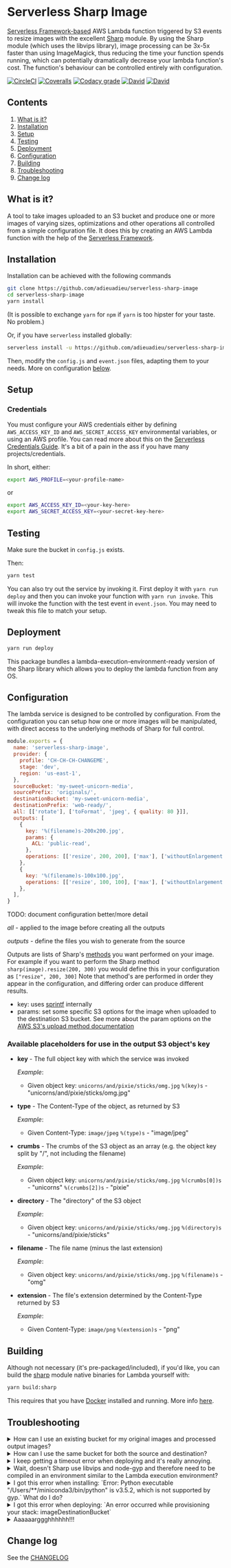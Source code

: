 # Serverless Sharp Image

[Serverless Framework-based](https://www.github.com/serverless/serverless) AWS Lambda function triggered by S3 events to resize images with the excellent [Sharp](https://github.com/lovell/sharp) module. By using the Sharp module (which uses the libvips library), image processing can be 3x-5x faster than using ImageMagick, thus reducing the time your function spends running, which can potentially dramatically decrease your lambda function's cost. The function's behaviour can be controlled entirely with configuration.

[![CircleCI](https://img.shields.io/circleci/project/github/adieuadieu/serverless-sharp-image/master.svg?style=flat-square)](https://circleci.com/gh/adieuadieu/serverless-sharp-image)
[![Coveralls](https://img.shields.io/coveralls/adieuadieu/serverless-sharp-image/master.svg?style=flat-square)](https://coveralls.io/github/adieuadieu/serverless-sharp-image)
[![Codacy grade](https://img.shields.io/codacy/grade/cd743cc370104d49a508cc4b7689c1aa.svg?style=flat-square)](https://www.codacy.com/app/adieuadieu/serverless-sharp-image)
[![David](https://img.shields.io/david/adieuadieu/serverless-sharp-image.svg?style=flat-square)]()
[![David](https://img.shields.io/david/dev/adieuadieu/serverless-sharp-image.svg?style=flat-square)]()


## Contents
1. [What is it?](#what-is-it)
1. [Installation](#installation)
1. [Setup](#setup)
1. [Testing](#testing)
1. [Deployment](#deployment)
1. [Configuration](#configuration)
1. [Building](#building)
1. [Troubleshooting](#troubleshooting)
1. [Change log](#change-log)


## What is it?
A tool to take images uploaded to an S3 bucket and produce one or more images of varying sizes, optimizations and other operations all controlled from a simple configuration file. It does this by creating an AWS Lambda function with the help of the [Serverless Framework](https://www.github.com/serverless/serverless).


## Installation
Installation can be achieved with the following commands

```bash
git clone https://github.com/adieuadieu/serverless-sharp-image
cd serverless-sharp-image
yarn install
```

(It is possible to exchange `yarn` for `npm` if `yarn` is too hipster for your taste. No problem.)

Or, if you have `serverless` installed globally:

```bash
serverless install -u https://github.com/adieuadieu/serverless-sharp-image
```

Then, modify the `config.js` and `event.json` files, adapting them to your needs. More on configuration [below](#configuration).


## Setup

### Credentials

You must configure your AWS credentials either by defining `AWS_ACCESS_KEY_ID` and `AWS_SECRET_ACCESS_KEY` environmental variables, or using an AWS profile. You can read more about this on the [Serverless Credentials Guide](https://serverless.com/framework/docs/providers/aws/guide/credentials/). It's a bit of a pain in the ass if you have many projects/credentials.

In short, either:

```bash
export AWS_PROFILE=<your-profile-name>
```

or

```bash
export AWS_ACCESS_KEY_ID=<your-key-here>
export AWS_SECRET_ACCESS_KEY=<your-secret-key-here>
```


## Testing

Make sure the bucket in `config.js` exists.

Then:

```bash
yarn test
```

You can also try out the service by invoking it. First deploy it with `yarn run deploy` and then you can invoke your function with `yarn run invoke`. This will invoke the function with the test event in `event.json`. You may need to tweak this file to match your setup.


## Deployment

```bash
yarn run deploy
```

This package bundles a lambda-execution-environment-ready version of the Sharp library which allows you to deploy the lambda function from any OS.


## Configuration
The lambda service is designed to be controlled by configuration. From the configuration you can setup how one or more images will be manipulated, with direct access to the underlying methods of Sharp for full control.

```js
module.exports = {
  name: 'serverless-sharp-image',
  provider: {
    profile: 'CH-CH-CH-CHANGEME',
    stage: 'dev',
    region: 'us-east-1',
  },
  sourceBucket: 'my-sweet-unicorn-media',
  sourcePrefix: 'originals/',
  destinationBucket: 'my-sweet-unicorn-media',
  destinationPrefix: 'web-ready/',
  all: [['rotate'], ['toFormat', 'jpeg', { quality: 80 }]],
  outputs: [
    {
      key: '%(filename)s-200x200.jpg',
      params: {
        ACL: 'public-read',
      },
      operations: [['resize', 200, 200], ['max'], ['withoutEnlargement']],
    },
    {
      key: '%(filename)s-100x100.jpg',
      operations: [['resize', 100, 100], ['max'], ['withoutEnlargement']],
    },
  ],
}
```


TODO: document configuration better/more detail


*all* - applied to the image before creating all the outputs

*outputs* - define the files you wish to generate from the source

Outputs are lists of Sharp's [methods](http://sharp.readthedocs.io/en/stable/api/#resizing) you want performed on your image. For example if you want to perform the Sharp method `sharp(image).resize(200, 300)` you would define this in your configuration as `["resize", 200, 300]`
Note that method's are performed in order they appear in the configuration, and differing order can produce different results.

- key: uses [sprintf](https://github.com/alexei/sprintf.js) internally
- params: set some specific S3 options for the image when uploaded to the destination S3 bucket. See more about the param options on the [AWS S3's upload method documentation](http://docs.aws.amazon.com/AWSJavaScriptSDK/latest/AWS/S3.html#upload-property)

### Available placeholders for use in the output S3 object's key

- **key** -
  The full object key with which the service was invoked

  *Example*:
  - Given object key: `unicorns/and/pixie/sticks/omg.jpg`
    `%(key)s` - "unicorns/and/pixie/sticks/omg.jpg"

- **type** -
  The Content-Type of the object, as returned by S3

  *Example*:
  - Given Content-Type: `image/jpeg`
    `%(type)s` - "image/jpeg"

- **crumbs** -
  The crumbs of the S3 object as an array (e.g. the object key split by "/", not including the filename)

  *Example*:
   - Given object key: `unicorns/and/pixie/sticks/omg.jpg`
    `%(crumbs[0])s` - "unicorns"
    `%(crumbs[2])s` - "pixie"

- **directory** -
  The "directory" of the S3 object

  *Example*:
  - Given object key: `unicorns/and/pixie/sticks/omg.jpg`
    `%(directory)s` - "unicorns/and/pixie/sticks"

- **filename** -
  The file name (minus the last extension)

  *Example*:
  - Given object key: `unicorns/and/pixie/sticks/omg.jpg`
    `%(filename)s` - "omg"

- **extension** -
  The file's extension determined by the Content-Type returned by S3

  *Example*:
  - Given Content-Type: `image/png`
    `%(extension)s` - "png"


## Building

Although not necessary (it's pre-packaged/included), if you'd like, you can build the [sharp](https://github.com/lovell/sharp) module native binaries for Lambda yourself with:

```bash
yarn build:sharp
```

This requires that you have [Docker](https://www.docker.com/) installed and running. More info [here](https://github.com/adieuadieu/serverless-sharp-image/tree/master/lambda-sharp).


## Troubleshooting

<details id="EMTBwg">
  <summary>How can I use an existing bucket for my original images and processed output images?</summary>
  By default, Serverless tries to provision all the necessary resources required by the lambda function by creating a stack in AWS CloudFormation. To use existing buckets, first remove the `s3` event section from the `serverless.yml` configuration file in the `functions.sharpImage.events` configuration, then remove the entire `resources` section from the `serverless.yml` file. Alternatively, if you'd like to use an existing bucket for the original image, but have a new processed-images output bucket created, only remove the s3 event section in `serverless.yml`.
</details>

<details id="ZtsBwg">
  <summary>How can I use the same bucket for both the source and destination?</summary>
  To do this, remove the `imageDestinationBucket` section from the `resources` section in `serverless.yml`.
</details>

<details id="Jug">
  <summary>I keep getting a timeout error when deploying and it's really annoying.</summary>
  Indeed, that is annoying. I had the same problem, and so that's why it's now here in this troubleshooting section. This may be an issue in the underlying AWS SDK when using a slower Internet connection. Try changing the `AWS_CLIENT_TIMEOUT` environment variable to a higher value. For example, in your command prompt enter the following and try deploying again:

```bash
export AWS_CLIENT_TIMEOUT=3000000
```
</details>

<details id="MNnfYQ">
  <summary>Wait, doesn't Sharp use libvips and node-gyp and therefore need to be compiled in an environment similar to the Lambda execution environment?</summary>
  Yes; that is true. But, it's kind of annoying to have to log into an EC2 instance just to deploy this lambda function, so we've bundled a pre-built version of Sharp and add it to the deployment bundle right before deploying. It was built on an EC2 instance running *Amazon Linux AMI 2015.09.1 x86_64 HVM GP2* - amzn-ami-hvm-2016.03.3.x86_64-gp2 (ami-6869aa05 in us-east-1). You can take a look at it in `lib/sharp-*.tar.gz`.
</details>

<details id="sDT1nA">
  <summary>I got this error when installing: `Error: Python executable "/Users/**/miniconda3/bin/python" is v3.5.2, which is not supported by gyp.` What do I do?</summary>
  - Make sure you've got a recent version of `npm` installed.
  - Make sure you've got a recent version of node-gyp installed. You can do `npm install node-gyp -g` to make sure, but try the next steps first without doing this.
  - Set the path to python2 on your system. For example: `npm config set python /usr/bin/python2.7`
  - Having done the above, delete the `node_modules` directory in the project, and reinstall with `yarn install`
</details>

<details id="x3CH5Q">
  <summary>I got this error when deploying: `An error occurred while provisioning your stack: imageDestinationBucket`</summary>
  This means that the S3 bucket you configured for the `destinationBucket` (where processed images are uploaded) already exists in S3. To use an existing `imageDestinationBucket` simply remove the `imageDestinationBucket` section from the `resources` list in `serverless.yml`. See also [this question](#EMTBwg).
</details>

<details id="5It9SQ">
  <summary>Aaaaaarggghhhhhh!!!</summary>
  Uuurrrggghhhhhh! Have you tried [filing an Issue](https://github.com/adieuadieu/serverless-sharp-image/issues/new)?
</details>


## Change log

See the [CHANGELOG](https://github.com/adieuadieu/serverless-sharp-image/blob/master/CHANGELOG.md)
